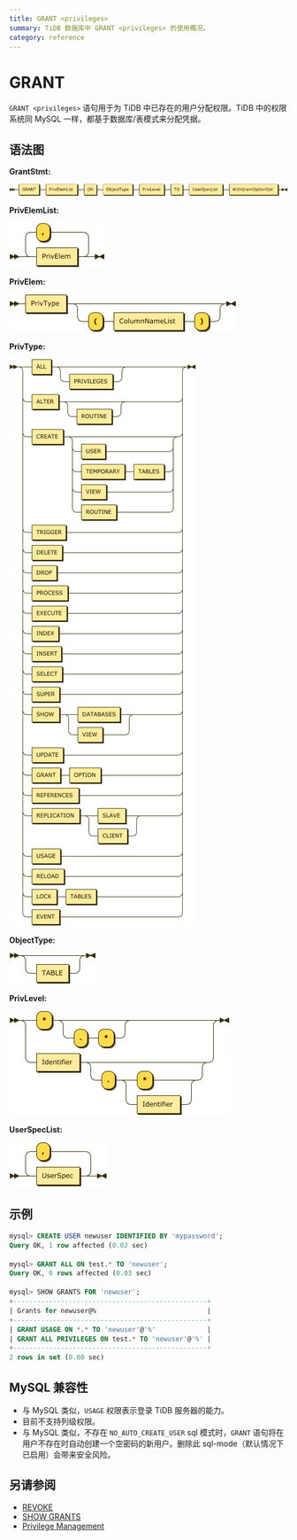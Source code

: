 ```yaml
---
title: GRANT <privileges>
summary: TiDB 数据库中 GRANT <privileges> 的使用概况。
category: reference
---
```


# GRANT <privileges>

`GRANT <privileges>` 语句用于为 TiDB 中已存在的用户分配权限。TiDB 中的权限系统同 MySQL 一样，都基于数据库/表模式来分配凭据。

## 语法图

**GrantStmt:**

![GrantStmt](/media/sqlgram/GrantStmt.png)

**PrivElemList:**

![PrivElemList](/media/sqlgram/PrivElemList.png)

**PrivElem:**

![PrivElem](/media/sqlgram/PrivElem.png)

**PrivType:**

![PrivType](/media/sqlgram/PrivType.png)

**ObjectType:**

![ObjectType](/media/sqlgram/ObjectType.png)

**PrivLevel:**

![PrivLevel](/media/sqlgram/PrivLevel.png)

**UserSpecList:**

![UserSpecList](/media/sqlgram/UserSpecList.png)

## 示例

```sql
mysql> CREATE USER newuser IDENTIFIED BY 'mypassword';
Query OK, 1 row affected (0.02 sec)

mysql> GRANT ALL ON test.* TO 'newuser';
Query OK, 0 rows affected (0.03 sec)

mysql> SHOW GRANTS FOR 'newuser';
+-------------------------------------------------+
| Grants for newuser@%                            |
+-------------------------------------------------+
| GRANT USAGE ON *.* TO 'newuser'@'%'             |
| GRANT ALL PRIVILEGES ON test.* TO 'newuser'@'%' |
+-------------------------------------------------+
2 rows in set (0.00 sec)
```

## MySQL 兼容性

* 与 MySQL 类似，`USAGE` 权限表示登录 TiDB 服务器的能力。
* 目前不支持列级权限。
* 与 MySQL 类似，不存在 `NO_AUTO_CREATE_USER` sql 模式时，`GRANT` 语句将在用户不存在时自动创建一个空密码的新用户。删除此 sql-mode（默认情况下已启用）会带来安全风险。

## 另请参阅

* [REVOKE <privileges>](/dev/reference/sql/statements/revoke-privileges.md)
* [SHOW GRANTS](/dev/reference/sql/statements/show-grants.md)
* [Privilege Management](/dev/reference/security/privilege-system.md)
